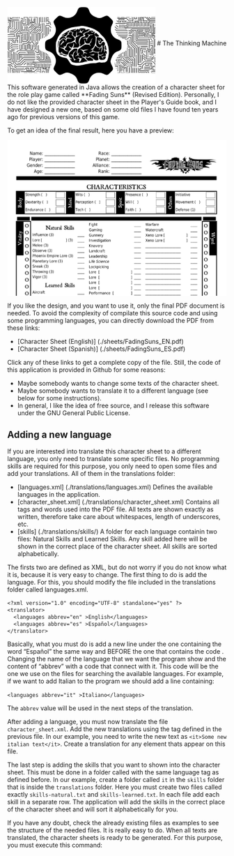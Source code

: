 <img src="./images/ThinkingMachine_logo.png" width="340" alt="The Thinking Machine" align="middle"> 
# The Thinking Machine
This software generated in Java allows the creation of a character sheet for the role play game called **Fading Suns** (Revised Edition). Personally, I do not like the provided character sheet in the Player's Guide book, and I have designed a new one, based on some old files I have found ten years ago for previous versions of this game.

To get an idea of the final result, here you have a preview: 

<img src="./images/englishSheetPreview.png" width="600" alt="Fading Suns Character Sheet" align="middle"> 


If you like the design, and you want to use it, only the final PDF document is needed. To avoid the complexity of compilate this source code and using some programming languages, you can directly download the PDF from these links:
- [Character Sheet (English)] (./sheets/FadingSuns_EN.pdf)
- [Character Sheet (Spanish)] (./sheets/FadingSuns_ES.pdf)

Click any of these links to get a complete copy of the file. Still, the code of this application is provided in Github for some reasons:
* Maybe somebody wants to change some texts of the character sheet.
* Maybe somebody wants to translate it to a different language (see below for some instructions).
* In general, I like the idea of free source, and I release this software under the GNU General Public License. 

## Adding a new language
If you are interested into translate this character sheet to a different language, you only need to translate some specific files. No programming skills are required for this purpose, you only need to open some files and add your translations. All of them in the translations folder:
- [languages.xml] (./translations/languages.xml) Defines the available languages in the application. 
- [character_sheet.xml] (./translations/character_sheet.xml) Contains all tags and words used into the PDF file. All texts are shown exactly as written, therefore take care about whitespaces, length of underscores, etc. 
- [skills] (./translations/skills/) A folder for each language containin two files: Natural Skills and Learned Skills. Any skill added here will be shown in the correct place of the character sheet. All skills are sorted alphabetically. 

The firsts two are defined as XML, but do not worry if you do not know what it is, because it is very easy to change. The first thing to do is add the language. For this, you should modify the file included in the translations folder called languages.xml.
```
<?xml version="1.0" encoding="UTF-8" standalone="yes" ?>
<translator> 
  <languages abbrev="en" >English</languages> 
  <languages abbrev="es" >Español</languages> 
</translator>
```

Basically, what you must do is add a new line under the one containing the word “Español” the same way and BEFORE the one that contains the code </translator>. Changing the name of the language that we want the program show and the content of “abbrev” with a code that connect with it. This code will be the one we use on the files for searching the available languages. For example, if we want to add Italian to the program we should add a line containing: 

`<languages abbrev="it" >Italiano</languages>`

The `abbrev` value will be used in the next steps of the translation. 

After adding a language, you must now translate the file `character_sheet.xml`. Add the new translations using the tag defined in the previous file. In our example, you need to write the new text as `<it>Some new italian text</it>`. Create a translation for any element thats appear on this file. 

The last step is adding the skills that you want to shown into the character sheet. This must be done in a folder called with the same language tag as defined before. In our example, create a folder called `it` in the `skills` folder that is inside the `translations` folder. Here you must create two files called exactly `skills-natural.txt` and `skills-learned.txt`. In each file add each skill in a separate row. The application will add the skills in the correct place of the character sheet and will sort it alphabetically for you.

If you have any doubt, check the already existing files as examples to see the structure of the needed files. It is really easy to do. When all texts are translated, the character sheets is ready to be generated. For this purpose, you must execute this command: 

